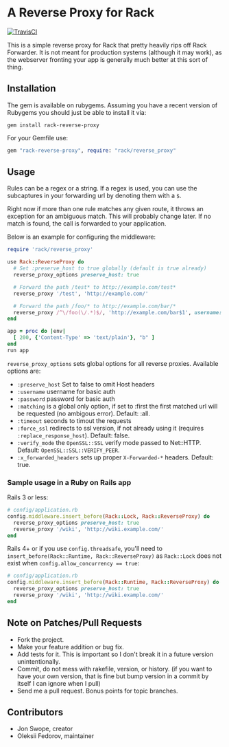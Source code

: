 # A Reverse Proxy for Rack
[![TravisCI](https://secure.travis-ci.org/waterlink/rack-reverse-proxy.svg "Build Status")](http://travis-ci.org/waterlink/rack-reverse-proxy "Build Status")

This is a simple reverse proxy for Rack that pretty heavily rips off Rack Forwarder. It is not meant for production systems (although it may work), as the webserver fronting your app is generally much better at this sort of thing.

## Installation
The gem is available on rubygems.  Assuming you have a recent version of Rubygems you should just be able to install it via:

```
gem install rack-reverse-proxy
```

For your Gemfile use:

```ruby
gem "rack-reverse-proxy", require: "rack/reverse_proxy"
```

## Usage

Rules can be a regex or a string. If a regex is used, you can use the subcaptures in your forwarding url by denoting them with a `$`.

Right now if more than one rule matches any given route, it throws an exception for an ambiguous match.  This will probably change later. If no match is found, the call is forwarded to your application.

Below is an example for configuring the middleware:

```ruby
require 'rack/reverse_proxy'

use Rack::ReverseProxy do
  # Set :preserve_host to true globally (default is true already)
  reverse_proxy_options preserve_host: true

  # Forward the path /test* to http://example.com/test*
  reverse_proxy '/test', 'http://example.com/'

  # Forward the path /foo/* to http://example.com/bar/*
  reverse_proxy /^\/foo(\/.*)$/, 'http://example.com/bar$1', username: 'name', password: 'basic_auth_secret'
end

app = proc do |env|
  [ 200, {'Content-Type' => 'text/plain'}, "b" ]
end
run app
```

`reverse_proxy_options` sets global options for all reverse proxies. Available options are:

* `:preserve_host` Set to false to omit Host headers
* `:username` username for basic auth
* `:password` password for basic auth
* `:matching` is a global only option, if set to :first the first matched url will be requested (no ambigous error). Default: :all.
* `:timeout` seconds to timout the requests
* `:force_ssl` redirects to ssl version, if not already using it (requires `:replace_response_host`). Default: false.
* `:verify_mode` the `OpenSSL::SSL` verify mode passed to Net::HTTP. Default: `OpenSSL::SSL::VERIFY_PEER`.
* `:x_forwarded_headers` sets up proper `X-Forwarded-*` headers. Default: true.

### Sample usage in a Ruby on Rails app

Rails 3 or less:

```ruby
# config/application.rb
config.middleware.insert_before(Rack::Lock, Rack::ReverseProxy) do
  reverse_proxy_options preserve_host: true
  reverse_proxy '/wiki', 'http://wiki.example.com/'
end
```

Rails 4+ or if you use `config.threadsafe`, you'll need to `insert_before(Rack::Runtime, Rack::ReverseProxy)` as `Rack::Lock` does not exist when `config.allow_concurrency == true`:

```ruby
# config/application.rb
config.middleware.insert_before(Rack::Runtime, Rack::ReverseProxy) do
  reverse_proxy_options preserve_host: true
  reverse_proxy '/wiki', 'http://wiki.example.com/'
end
```

## Note on Patches/Pull Requests
* Fork the project.
* Make your feature addition or bug fix.
* Add tests for it. This is important so I don't break it in a
  future version unintentionally.
* Commit, do not mess with rakefile, version, or history.
  (if you want to have your own version, that is fine but bump version in a commit by itself I can ignore when I pull)
* Send me a pull request. Bonus points for topic branches.

## Contributors

- Jon Swope, creator
- Oleksii Fedorov, maintainer
